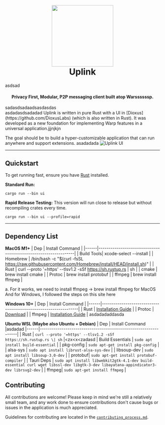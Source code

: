 <h1 align="center">
  <img src="ui/extra/images/logo.png" width=200 height=200/><br>
  Uplink
</h1>
asdsad
<h4 align="center">Privacy First, Modular, P2P messaging client built atop Warssssssp.</h4>sadasdsadaadsasdasdas

<br/>
asdadasdsadadad
Uplink is written in pure Rust with a UI in [Dioxus](https://github.com/DioxusLabs) (which is also written in Rust). It was developed as a new foundation for implementing Warp features in a universal application.jjjnjkjn

The goal should be to build a hyper-customizable application that can run anywhere and support extensions.
asadadada
![Uplink UI](https://i.imgur.com/X4AGeLz.png)

---

## Quickstart

To get running fast, ensure you have [Rust](https://www.rust-lang.org/tools/install) installed.


**Standard Run:**
```
cargo run --bin ui
```

**Rapid Release Testing:**
This version will run close to release but without recompiling crates every time.
```
cargo run --bin ui --profile=rapid
```

---


## Dependency List

**MacOS M1+**
| Dep  | Install Command                                                  |
|------|------------------------------------------------------------------|
| Build Tools| xcode-select --install |
| Homebrew | /bin/bash -c "\$(curl -fsSL https://raw.githubusercontent.com/Homebrew/install/HEAD/install.sh)" |
| Rust | curl --proto  '=https' --tlsv1.2 -sSf https://sh.rustup.rs | sh |
| cmake | brew install cmake |
| Protoc | brew install protobuf |
| ffmpeg | brew install ffmpeg |

a. For it works, we need to install ffmpeg -> brew install ffmpeg for MacOS
And for Windows, I followed the steps on this site here

**Windows 10+**
| Dep  | Install Command                                                  |
|------|------------------------------------------------------------------|
| Rust | [Installation Guide](https://www.rust-lang.org/tools/install) |
| Protoc | [Download](https://github.com/protocolbuffers/protobuf/releases/download/v22.asdsadadadd0/protoc-22.0-win64.zip) |
| ffmpeg | [Installation Guide](https://www.geeksforgeeks.org/how-to-install-ffmpeg-on-windows/) |
asdadadaddasda

**Ubuntu WSL (Maybe also Ubuntu + Debian)**
| Dep  | Install Command                                                  |asdadad
|------|------------------------------------------------------------------|
| Rust | `curl --proto '=https' --tlsv1.2 -sSf https://sh.rustup.rs \| sh` |<zx<x<zadasd
| Build Essentials | `sudo apt install build-essential` |
| pkg-config | `sudo apt-get install pkg-config` |
| alsa-sys | `sudo apt install librust-alsa-sys-dev` |
| libsoup-dev | `sudo apt install libsoup-3.0-dev` |
| protobuf| `sudo apt-get install protobuf-compiler` |
| Tauri Deps | `sudo apt install libwebkit2gtk-4.1-dev build-essential curl wget libssl-dev libgtk-3-dev libayatana-appindicator3-dev librsvg2-dev` |
| ffmpeg| `sudo apt-get install ffmpeg` |

## Contributing

All contributions are welcome! Please keep in mind we're still a relatively small team, and any work done to ensure contributions don't cause bugs or issues in the application is much appreciated.

Guidelines for contributing are located in the [`contributing_process.md`](docs/contributing_process.md).
